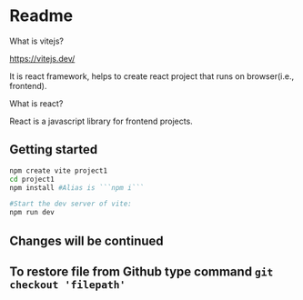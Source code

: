 # Readme

What is vitejs?

https://vitejs.dev/

It is react framework, helps to create react project that runs on browser(i.e., frontend).

What is react?

React is a javascript library for frontend projects.

## Getting started

````bash
npm create vite project1
cd project1
npm install #Alias is ```npm i```

#Start the dev server of vite:
npm run dev
````

## Changes will be continued

## To restore file from Github type command `git checkout 'filepath'`
